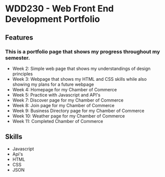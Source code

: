 # WDD230 - Web Front End Development Portfolio
## Features
### This is a portfolio page that shows my progress throughout my semester.
- Week 2: Simple web page that shows my understandings of design principles
- Week 3: Webpage that shows my HTML and CSS skills while also showing my plans for a future webpage
- Week 4: Homepage for my Chamber of Commerce
- Week 5: Practice with Javascript and API's
- Week 7: Discover page for my Chamber of Commerce
- Week 8: Join page for my Chamber of Commerce
- Week 9: Business Directory page for my Chamber of Commerce
- Week 10: Weather page for my Chamber of Commerce
- Week 11: Completed Chamber of Commerce

## Skills
- Javascript
- Api's
- HTML
- CSS
- JSON
